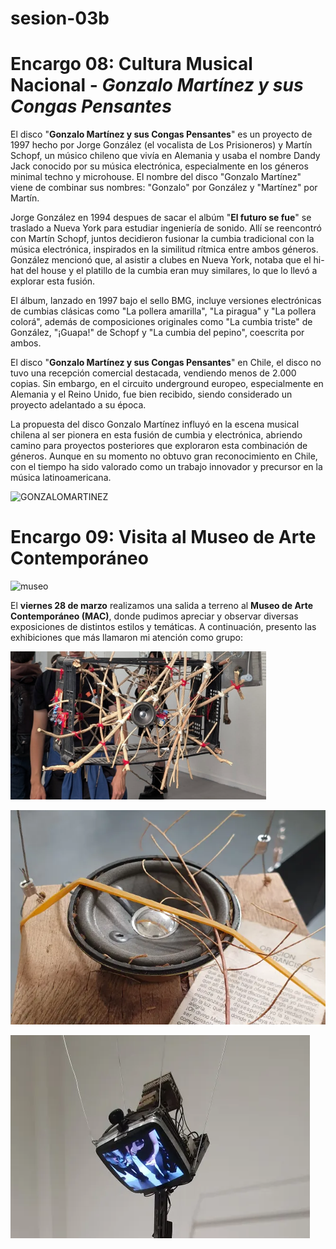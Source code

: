 # sesion-03b 

# Encargo 08: Cultura Musical Nacional - *Gonzalo Martínez y sus Congas Pensantes*

El disco "**Gonzalo Martínez y sus Congas Pensantes**" es un proyecto de 1997 hecho por Jorge González (el vocalista de Los Prisioneros) y Martín Schopf, un músico chileno que vivía en Alemania y usaba el nombre Dandy Jack conocido por su música electrónica, especialmente en los géneros minimal techno y microhouse. El nombre del disco "Gonzalo Martínez" viene de combinar sus nombres: "Gonzalo" por González y "Martínez" por Martín.

Jorge González en 1994 despues de sacar el albúm "**El futuro se fue**" se traslado a Nueva York para estudiar ingeniería de sonido. Allí se reencontró con Martín Schopf, juntos decidieron fusionar la cumbia tradicional con la música electrónica, inspirados en la similitud rítmica entre ambos géneros. González mencionó que, al asistir a clubes en Nueva York, notaba que el hi-hat del house y el platillo de la cumbia eran muy similares, lo que lo llevó a explorar esta fusión. 

El álbum, lanzado en 1997 bajo el sello BMG, incluye versiones electrónicas de cumbias clásicas como "La pollera amarilla", "La piragua" y "La pollera colorá", además de composiciones originales como "La cumbia triste" de González, "¡Guapa!" de Schopf y "La cumbia del pepino", coescrita por ambos. 

El disco "**Gonzalo Martínez y sus Congas Pensantes**" en Chile, el disco no tuvo una recepción comercial destacada, vendiendo menos de 2.000 copias. Sin embargo, en el circuito underground europeo, especialmente en Alemania y el Reino Unido, fue bien recibido, siendo considerado un proyecto adelantado a su época.

La propuesta del disco Gonzalo Martínez influyó en la escena musical chilena al ser pionera en esta fusión de cumbia y electrónica, abriendo camino para proyectos posteriores que exploraron esta combinación de géneros. Aunque en su momento no obtuvo gran reconocimiento en Chile, con el tiempo ha sido valorado como un trabajo innovador y precursor en la música latinoamericana.

![GONZALOMARTINEZ](https://scontent.fscl38-1.fna.fbcdn.net/v/t39.30808-6/475486496_1162041572593517_7420405655827928993_n.jpg?_nc_cat=100&ccb=1-7&_nc_sid=cc71e4&_nc_ohc=4Zr2g-s50CcQ7kNvgE8xCEQ&_nc_oc=AdmG_-XA_sahQkN0XnfYlG5JbWFEsmbA6e5ZH1eRwjfVeGtiUideZra246LBCsorqmU&_nc_zt=23&_nc_ht=scontent.fscl38-1.fna&_nc_gid=HUTpRUVy8DjsL4-4t6RlOw&oh=00_AYEmSmvZcCaF9POvoCOi0relk4qYQnzDsS9ckYsGpbC2yw&oe=67F0DB3E)

# Encargo 09: Visita al Museo de Arte Contemporáneo

![museo](https://upload.wikimedia.org/wikipedia/commons/thumb/9/91/Museo_de_Arte_Contempor%C3%A1neo%2C_Santiago_20230305_01.jpg/960px-Museo_de_Arte_Contempor%C3%A1neo%2C_Santiago_20230305_01.jpg)

El **viernes 28 de marzo** realizamos una salida a terreno al **Museo de Arte Contemporáneo (MAC)**, donde pudimos apreciar y observar diversas exposiciones de distintos estilos y temáticas. A continuación, presento las exhibiciones que más llamaron mi atención como grupo:

![imzgen01](imagen01.png)

![imagen02](imagen02.png)

![imagen03](imagen03.png)




